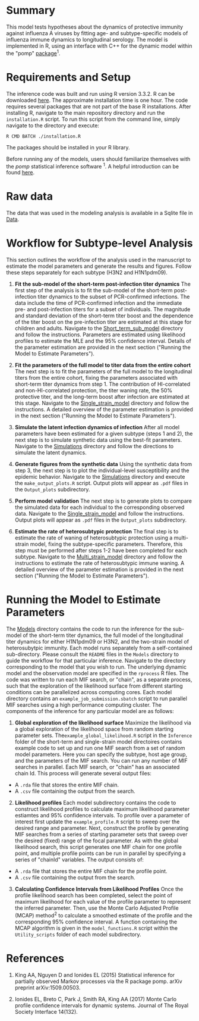 # Summary
This model tests hypotheses about the dynamics of protective immunity against influenza A viruses by fitting age- and subtype-specific models of influenza immune dynamics to longitudinal serology. 
The model is implemented in R, using an interface with C++ for the dynamic model within the "pomp" [package](http://kingaa.github.io/pomp/install.html)<sup>1</sup>.

# Requirements and Setup 
The inference code was built and run using R version 3.3.2. R can be downloaded [here](https://www.r-project.org).
The approximate installation time is one hour.
The code requires several packages that are not part of the base R installations. After installing R, navigate to the main repository directory and run the `installation.R` script. To run this script from the command line, simply navigate to the directory and execute:
```
R CMD BATCH ./installation.R 
```
The packages should be installed in your R library. 

Before running any of the models, users should familiarize themselves with the *pomp* statistical inference software <sup>1</sup>. A helpful introduction can be found [here](https://kingaa.github.io/pomp/vignettes/getting_started.html).

# Raw data
The data that was used in the modeling analysis is available in a Sqlite file in [Data](./Data). 

# Workflow for Subtype-level Analysis 
This section outlines the workflow of the analysis used in the manuscript to estimate the model parameters and generate the results and figures. Follow these steps separately for each subtype (H3N2 and H1N1pdm09).  

1. **Fit the sub-model of the short-term post-infection titer dynamics**  The first step of the analysis is to fit the sub-model of the short-term post-infection titer dynamics to the subset of PCR-confirmed infections. The data include the time of PCR-confirmed infection and the immediate pre- and post-infection titers for a subset of individuals. The magnitude and standard deviation of the short-term titer boost and the dependence of the titer boost on the pre-infection titer are estimated at this stage for children and adults. Navigate to the [Short_term_sub_model](./Models/Short_term_sub_model) directory and follow the instructions. Parameters are estimated using likelihood profiles to estimate the MLE and the 95% confidence interval. Details of the parameter estimation are provided in the next section ("Running the Model to Estimate Parameters"). 

2. **Fit the parameters of the full model to titer data from the entire cohort** The next step is to fit the parameters of the full model to the longitudinal titers from the entire cohort, fixing the parameters associated with short-term titer dynamics from step 1. The contribution of HI-correlated and non-HI-correlated protection, the titer waning rate, the 50% protective titer, and the long-term boost after infection are estimated at this stage. Navigate to the [Single_strain_model](./Models/Single_strain_model) directory and follow the instructions. A detailed overview of the parameter estimation is provided in the next section ("Running the Model to Estimate Parameters").

3. **Simulate the latent infection dynamics of infection** After all model parameters have been estimated for a given subtype (steps 1 and 2), the next step is to simulate synthetic data using the best-fit parameters. Navigate to the [Simulations](./Models/Single_strain_model/Simulations/Latent_states) directory and follow the directions to simulate the latent dynamics.  

4. **Generate figures from the synthetic data** Using the synthetic data from step 3, the next step is to plot the individual-level susceptibility and the epidemic behavior. Navigate to the [Simulations](./Models/Single_strain_model/Simulations/Latent_states) directory and execute the `make_output_plots.R` script. Output plots will appear as `.pdf` files in the `Output_plots` subdirectory.

5. **Perform model validation** The next step is to generate plots to compare the simulated data for each individual to the corresponding observed data. Navigate to the  [Single_strain_model](./Models/Single_strain_model/Simulations/Model_Validation) and follow the instructions. Output plots will appear as `.pdf` files in the `Output_plots` subdirectory.

6. **Estimate the rate of heterosubtypic protection** The final step is to estimate the rate of waning of heterosubtypic protection using a multi-strain model, fixing the subtype-specific parameters. Therefore, this step must be performed after steps 1-2 have been completed for each subtype. Navigate to the [Multi_strain_model](./Models/Multi_strain_model) directory and follow the instructions to estimate the rate of heterosubtypic immune waning. A detailed overview of the parameter estimation is provided in the next section ("Running the Model to Estimate Parameters").

# Running the Model to Estimate Parameters 
The [Models](./Models) directory contains the code to run the inference for the sub-model of the short-term titer dynamics, the full model of the longitudinal titer dynamics for either H1N1pdm09 or H3N2, and the two-strain model of heterosubytpic immunity. Each model runs separately from a self-contained sub-directory. Please consult the `README` files in the `Models` directory to guide the workflow for that particular inference. Navigate to the directory corresponding to the model that you wish to run. The underlying dynamic model and the observation model are specified in the `rprocess` R files. The code was written to run each MIF search, or "chain", as a separate process, such that the exploration of the likelihood surface from different starting conditions can be parallelized across computing cores.  Each model directory contains an `example_job_submission.sbatch` script to run parallel MIF searches using a high performance computing cluster. The components of the inference for any particular model are as follows:

1. **Global exploration of the likelihood surface** Maximize the likelihood via a global exploration of the likelihood space from random starting parameter sets.  The`example_global_likelihood.R` script in the `Inference` folder of the short-term and single-strain model directoires contains example code to set up and run one MIF search from a set of random model parameters. Here you can specify the subtype, host age group, and the parameters of the MIF search. You can run any number of MIF searches in parallel. Each MIF search, or "chain" has an associated chain Id. This process will generate several output files:

* A `.rda` file that stores the entire MIF chain.
* A `.csv` file containing the output from the search.


2. **Likelihood profiles** Each model subdirectory contains the code to construct likelihood profiles to calculate maximum likelihood parameter estiamtes and 95% confidence intervals. To profile over a parameter of interest first update the `example_profile.R` script to sweep over the desired range and parameter. Next, construct the profile by generating MIF searches from a series of starting parameter sets that sweep over the desired (fixed) range of the focal parameter. As with the global likelihood search, this script generates one MIF chain for one profile point, and multiple profile points can be run in parallel by specifying a series of "chainId" variables. The output consists of:
* A `.rda` file that stores the entire MIF chain for the profile point.
* A `.csv` file containing the output from the search.

3. **Calculating Confidence Intervals from Likelihood Profiles**
Once the profile likelihood search has been completed, select the point of maximum likelihood for each value of the profile parameter to represent the inferred parameter. Then, use the Monte Carlo Adjusted Profile (MCAP) method<sup>2</sup> to calculate a smoothed estimate of the profile and the corresponding 95% confidence interval. A function containing the MCAP algorithm is given in the `model_functions.R` script within the `Utility_scripts` folder of each model subdirectory. 


# References
1. King AA, Nguyen D and Ionides EL (2015) Statistical inference for partially observed Markov processes via the R package pomp. arXiv preprint arXiv:1509.00503.

2. Ionides EL, Breto C, Park J, Smith RA, King AA (2017) Monte Carlo profile confidence
 intervals for dynamic systems. Journal of The Royal Society Interface 14(132).
 


